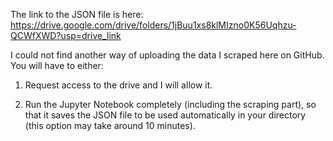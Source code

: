 The link to the JSON file is here: https://drive.google.com/drive/folders/1jBuu1xs8klMIzno0K56Uqhzu-QCWfXWD?usp=drive_link

I could not find another way of uploading the data I scraped here on GitHub. You will have to either:

1) Request access to the drive and I will allow it.

2) Run the Jupyter Notebook completely (including the scraping part), so that it saves the JSON file to be used automatically in your directory (this option may take around 10 minutes).
